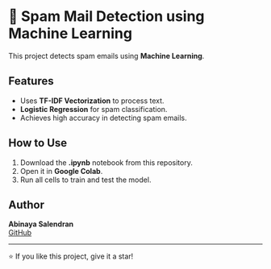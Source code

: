 # 📧 Spam Mail Detection using Machine Learning

This project detects spam emails using **Machine Learning**.

##  Features
- Uses **TF-IDF Vectorization** to process text.
- **Logistic Regression** for spam classification.
- Achieves high accuracy in detecting spam emails.

##  How to Use
1. Download the **.ipynb** notebook from this repository.
2. Open it in **Google Colab**.
3. Run all cells to train and test the model.

##  Author
**Abinaya Salendran**  
  [GitHub](https://github.com/Abinayasalendran04)  


---
⭐ If you like this project, give it a star!
